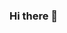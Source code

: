 ### Hi there 👋

<!--
**CHANDMX20/CHANDMX20** is a ✨ _special_ ✨ repository because its `README.md` (this file) appears on your GitHub profile.

Here are some ideas to get you started:

Currently working on developing bioinformatics pipeline for taxonomic and functional composition of the microbiome using python and R!

Machine Learning models
Statistics models
Network generation

-->
